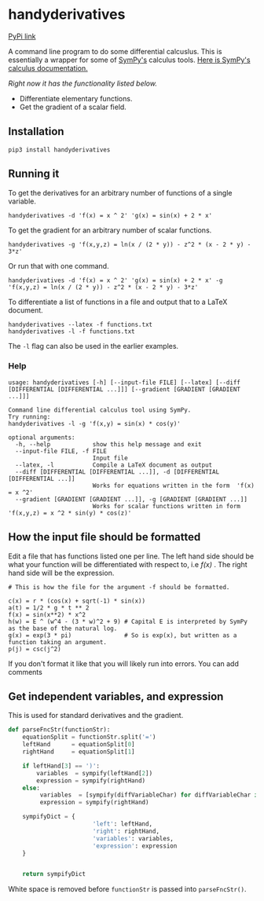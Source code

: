 # handyderivatives

[PyPi link](https://pypi.org/project/handyderivatives/)

A command line program to do some differential calcuslus.
This is essentially a wrapper for some of [SymPy's](https://github.com/sympy/sympy) calculus tools.
[Here is SymPy's calculus documentation.](https://docs.sympy.org/latest/tutorial/calculus.html)


*Right now it has the functionality listed below.*

- Differentiate elementary functions.
- Get the gradient of a scalar field.


## Installation
```
pip3 install handyderivatives
```

## Running it
To get the derivatives for an arbitrary number of functions of a single variable.

```
handyderivatives -d 'f(x) = x ^ 2' 'g(x) = sin(x) + 2 * x'
```

To get the gradient for an arbitrary number of scalar functions.

```
handyderivatives -g 'f(x,y,z) = ln(x / (2 * y)) - z^2 * (x - 2 * y) - 3*z'
```
Or run that with one command.

```
handyderivatives -d 'f(x) = x ^ 2' 'g(x) = sin(x) + 2 * x' -g 'f(x,y,z) = ln(x / (2 * y)) - z^2 * (x - 2 * y) - 3*z'
```

To differentiate a list of functions in a file and output that to a LaTeX document.

```
handyderivatives --latex -f functions.txt
handyderivatives -l -f functions.txt
```

The `-l` flag can also be used in the earlier examples.

### Help
```
usage: handyderivatives [-h] [--input-file FILE] [--latex] [--diff [DIFFERENTIAL [DIFFERENTIAL ...]]] [--gradient [GRADIENT [GRADIENT ...]]]

Command line differential calculus tool using SymPy.
Try running:
handyderivatives -l -g 'f(x,y) = sin(x) * cos(y)'

optional arguments:
  -h, --help            show this help message and exit
  --input-file FILE, -f FILE
                        Input file
  --latex, -l           Compile a LaTeX document as output
  --diff [DIFFERENTIAL [DIFFERENTIAL ...]], -d [DIFFERENTIAL [DIFFERENTIAL ...]]
                        Works for equations written in the form  'f(x) = x ^2'
  --gradient [GRADIENT [GRADIENT ...]], -g [GRADIENT [GRADIENT ...]]
                        Works for scalar functions written in form  'f(x,y,z) = x ^2 * sin(y) * cos(z)'
```

## How the input file should be formatted
Edit a file that has functions listed one per line.
The left hand side should be what your function will be differentiated with respect to, i.e *f(x)* .
The right hand side will be the expression.

```
# This is how the file for the argument -f should be formatted.

c(x) = r * (cos(x) + sqrt(-1) * sin(x))
a(t) = 1/2 * g * t ** 2
f(x) = sin(x**2) * x^2
h(w) = E ^ (w^4 - (3 * w)^2 + 9) # Capital E is interpreted by SymPy as the base of the natural log.
g(x) = exp(3 * pi)               # So is exp(x), but written as a function taking an argument.
p(j) = csc(j^2)
```

If you don't format it like that you will likely run into errors.
You  can add comments

## Get independent variables, and expression
This is used for standard derivatives and the gradient.


```python
def parseFncStr(functionStr):
    equationSplit = functionStr.split('=')
    leftHand      = equationSplit[0]
    rightHand     = equationSplit[1]

    if leftHand[3] == ')':
        variables  = sympify(leftHand[2])
        expression = sympify(rightHand)
    else:
         variables  = [sympify(diffVariableChar) for diffVariableChar in leftHand[2:-1].split(',')]
         expression = sympify(rightHand)

    sympifyDict = {
                        'left': leftHand,
                        'right': rightHand,
                        'variables': variables,
                        'expression': expression
    }


    return sympifyDict
```

White space is removed before `functionStr` is passed into `parseFncStr()`.
<!--
## TODO
- Importing things from SymPy takes up a significant amount of time when the program first loads.
Right now it's the main bottleneck, maybe there's some way to do this faster.
- Add divergence.

## Sample PDF

![PDF-Example](https://raw.githubusercontent.com/Fitzy1293/handyderivatives/main/images/output.png)
-->
